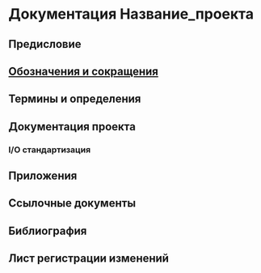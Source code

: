 # Документация **Название_проекта**
## Предисловие
## [Обозначения и сокращения](Обозначения_и_сокращения.md)

## Термины и определения
## Документация проекта
### I/O стандартизация
## Приложения
## Ссылочные документы
## Библиография
## Лист регистрации изменений